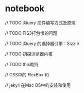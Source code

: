 # notebook


// TODO jQuery 插件编写方式及原理

// TODO FIS3打包慢的问题

// TODO jQuery 的选择器引擎：Sizzle 

// TODO 初探浏览器内核

// TODO this劫持

// CSS中的 FlexBox 和 

// jekyll 在Mac OS中的安装和使用